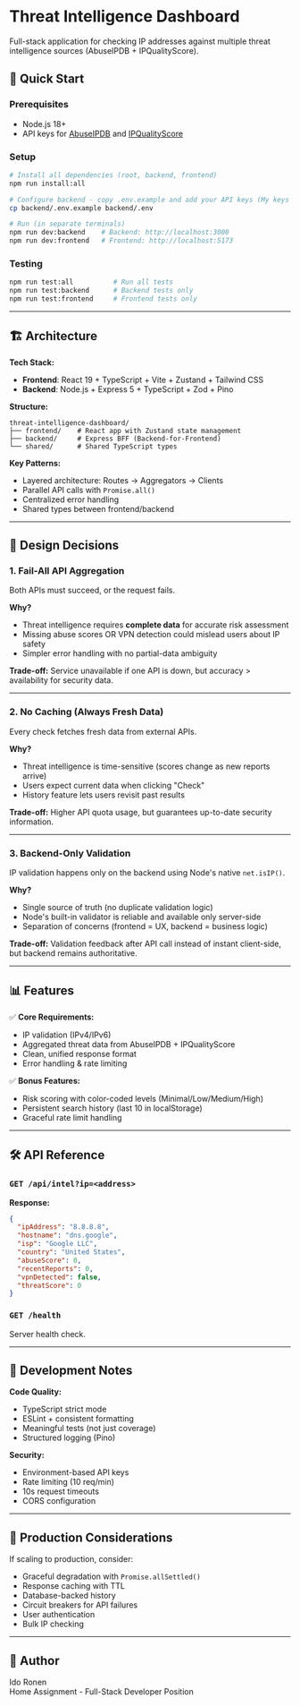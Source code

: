 # Threat Intelligence Dashboard

Full-stack application for checking IP addresses against multiple threat intelligence sources (AbuseIPDB + IPQualityScore).

## 🚀 Quick Start

### Prerequisites

- Node.js 18+
- API keys for [AbuseIPDB](https://www.abuseipdb.com/api.html) and [IPQualityScore](https://www.ipqualityscore.com/)

### Setup

```bash
# Install all dependencies (root, backend, frontend)
npm run install:all

# Configure backend - copy .env.example and add your API keys (My keys are included for simplicity)
cp backend/.env.example backend/.env

# Run (in separate terminals)
npm run dev:backend    # Backend: http://localhost:3000
npm run dev:frontend   # Frontend: http://localhost:5173
```

### Testing

```bash
npm run test:all          # Run all tests
npm run test:backend      # Backend tests only
npm run test:frontend     # Frontend tests only
```

---

## 🏗️ Architecture

**Tech Stack:**

- **Frontend**: React 19 + TypeScript + Vite + Zustand + Tailwind CSS
- **Backend**: Node.js + Express 5 + TypeScript + Zod + Pino

**Structure:**

```
threat-intelligence-dashboard/
├── frontend/    # React app with Zustand state management
├── backend/     # Express BFF (Backend-for-Frontend)
└── shared/      # Shared TypeScript types
```

**Key Patterns:**

- Layered architecture: Routes → Aggregators → Clients
- Parallel API calls with `Promise.all()`
- Centralized error handling
- Shared types between frontend/backend

---

## 🔑 Design Decisions

### 1. Fail-All API Aggregation

Both APIs must succeed, or the request fails.

**Why?**

- Threat intelligence requires **complete data** for accurate risk assessment
- Missing abuse scores OR VPN detection could mislead users about IP safety
- Simpler error handling with no partial-data ambiguity

**Trade-off:** Service unavailable if one API is down, but accuracy > availability for security data.

---

### 2. No Caching (Always Fresh Data)

Every check fetches fresh data from external APIs.

**Why?**

- Threat intelligence is time-sensitive (scores change as new reports arrive)
- Users expect current data when clicking "Check"
- History feature lets users revisit past results

**Trade-off:** Higher API quota usage, but guarantees up-to-date security information.

---

### 3. Backend-Only Validation

IP validation happens only on the backend using Node's native `net.isIP()`.

**Why?**

- Single source of truth (no duplicate validation logic)
- Node's built-in validator is reliable and available only server-side
- Separation of concerns (frontend = UX, backend = business logic)

**Trade-off:** Validation feedback after API call instead of instant client-side, but backend remains authoritative.

---

## 📊 Features

✅ **Core Requirements:**

- IP validation (IPv4/IPv6)
- Aggregated threat data from AbuseIPDB + IPQualityScore
- Clean, unified response format
- Error handling & rate limiting

✅ **Bonus Features:**

- Risk scoring with color-coded levels (Minimal/Low/Medium/High)
- Persistent search history (last 10 in localStorage)
- Graceful rate limit handling

---

## 🛠️ API Reference

### `GET /api/intel?ip=<address>`

**Response:**

```json
{
  "ipAddress": "8.8.8.8",
  "hostname": "dns.google",
  "isp": "Google LLC",
  "country": "United States",
  "abuseScore": 0,
  "recentReports": 0,
  "vpnDetected": false,
  "threatScore": 0
}
```

### `GET /health`

Server health check.

---

## 📝 Development Notes

**Code Quality:**

- TypeScript strict mode
- ESLint + consistent formatting
- Meaningful tests (not just coverage)
- Structured logging (Pino)

**Security:**

- Environment-based API keys
- Rate limiting (10 req/min)
- 10s request timeouts
- CORS configuration

---

## 🔮 Production Considerations

If scaling to production, consider:

- Graceful degradation with `Promise.allSettled()`
- Response caching with TTL
- Database-backed history
- Circuit breakers for API failures
- User authentication
- Bulk IP checking

---

## 👤 Author

Ido Ronen  
Home Assignment - Full-Stack Developer Position
